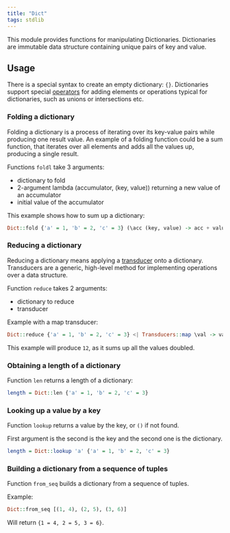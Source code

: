 ```yaml
---
title: "Dict"
tags: stdlib
---
```


This module provides functions for manipulating Dictionaries. Dictionaries are immutable data structure containing unique pairs of key and value.

## Usage
There is a special syntax to create an empty dictionary: `{}`. Dictionaries support special [operators](docs/operators.md) for adding elements or operations typical for dictionaries, such as unions or intersections etc.

### Folding a dictionary
Folding a dictionary is a process of iterating over its key-value pairs while producing one result value. An example of a folding function could be a sum function, that iterates over all elements and adds all the values up, producing a single result.

Functions `foldl` take 3 arguments:
* dictionary to fold
* 2-argument lambda (accumulator, (key, value)) returning a new value of an accumulator
* initial value of the accumulator

This example shows how to sum up a dictionary:
```haskell
Dict::fold {'a' = 1, 'b' = 2, 'c' = 3} (\acc (key, value) -> acc + value) 0
```

### Reducing a dictionary
Reducing a dictionary means applying a [transducer](transducers.md) onto a dictionary. Transducers are a generic, high-level method for implementing operations over a data structure.

Function `reduce` takes 2 arguments:
* dictionary to reduce
* transducer

Example with a map transducer:
```haskell
Dict::reduce {'a' = 1, 'b' = 2, 'c' = 3} <| Transducers::map \val -> val * 2 (0, \state val -> state + 1, identity)
```

This example will produce `12`, as it sums up all the values doubled.

### Obtaining a length of a dictionary
Function `len` returns a length of a dictionary:
```haskell
length = Dict::len {'a' = 1, 'b' = 2, 'c' = 3}
```

### Looking up a value by a key
Function `lookup` returns a value by the key, or `()` if not found.

First argument is the second is the key and the second one is the dictionary.

```haskell
length = Dict::lookup 'a' {'a' = 1, 'b' = 2, 'c' = 3}
```

### Building a dictionary from a sequence of tuples
Function `from_seq` builds a dictionary from a sequence of tuples.

Example:
```haskell
Dict::from_seq [(1, 4), (2, 5), (3, 6)]
```

Will return `{1 = 4, 2 = 5, 3 = 6}`.
